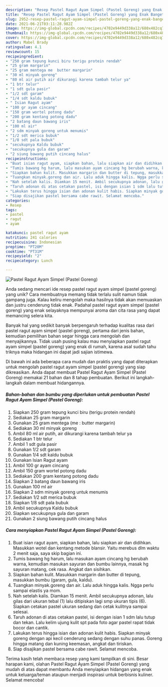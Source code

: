 ```yaml
---
description: "Resep Pastel Ragut Ayam Simpel (Pastel Goreng) yang Enak Banget"
title: "Resep Pastel Ragut Ayam Simpel (Pastel Goreng) yang Enak Banget"
slug: 2952-resep-pastel-ragut-ayam-simpel-pastel-goreng-yang-enak-banget
date: 2021-06-21T03:11:28.982Z
image: https://img-global.cpcdn.com/recipes/4702e9449d338a12/680x482cq70/pastel-ragut-ayam-simpel-pastel-goreng-foto-resep-utama.jpg
thumbnail: https://img-global.cpcdn.com/recipes/4702e9449d338a12/680x482cq70/pastel-ragut-ayam-simpel-pastel-goreng-foto-resep-utama.jpg
cover: https://img-global.cpcdn.com/recipes/4702e9449d338a12/680x482cq70/pastel-ragut-ayam-simpel-pastel-goreng-foto-resep-utama.jpg
author: Mabel Brady
ratingvalue: 4.1
reviewcount: 15
recipeingredient:
- "250 gram tepung kunci biru terigu protein rendah"
- "25 gram margarin"
- "25 gram mentega me  butter margarin"
- "30 ml minyak goreng"
- "80 ml air putih air dikurangi karena tambah telur ya"
- "1 btr telur"
- "1 sdt gula pasir"
- "1/2 sdt garam"
- "1/4 sdt kaldu bubuk"
- " Isian Ragut ayam"
- "100 gr ayam cincang"
- "150 gram wortel potong dadu"
- "200 gram kentang potong dadu"
- "2 batang daun bawang iris"
- "100 ml air"
- "2 sdm minyak goreng untuk menumis"
- "1/2 sdt merica bubuk"
- "1/8 sdt pala bubuk"
- "secukupnya Kaldu bubuk"
- "secukupnya gula dan garam"
- "2 siung bawang putih cincang halus"
recipeinstructions:
- "Buat isian ragut ayam, siapkan bahan, lalu siapkan air dan didihkan. Masukkan wotel dan kentang metode blansir. Yaitu merebus dlm waktu 2 menit saja, saya skip bagian ini."
- "Tumis bawang hg harum, lalu masukan ayam cincang hg berubah warna, kemudian masukan sayuran dan bumbu lainnya, masak hg sayuran matang, cek rasa. Angkat dan sisihkan."
- "Siapkan bahan kulit. Masukkan margarin dan butter di tepung, masukkan bumbu (garam, gula, kaldu)."
- "Tuangkan minyak.goreng dan air. Lalu aduk hingga kalis. Ngga perlu sampai elastis ya mom."
- "Nah setelah kalis. Diamkan 15 menit. Ambil secukupnya adonan, lalu gilas dari ukuran tebal (1) lalu ditipiskan lagi smp ukuran tipis (6). Siapkan cetakan pastel ukuran sedang dan cetak kulitnya sampai selesai."
- "Taruh adonan di atas cetakan pastel, isi dengan isian 1 sdm lalu tutup dan tekan. Lalu kelim ujung kulit spt pada foto agar pastel rapat tidak bocor dan cantik."
- "Lakukan terus hingga isian dan adonan kulit habis. Siapkan minyak goreng dengan api kecil cenderung sedang dengan suhu panas. Goreng hingga matang dan kuning keemasan, angkat dan tiriskan."
- "Siap disajikan pastel bersama cabe rawit. Selamat mencoba."
categories:
- Resep
tags:
- pastel
- ragut
- ayam

katakunci: pastel ragut ayam 
nutrition: 241 calories
recipecuisine: Indonesian
preptime: "PT20M"
cooktime: "PT31M"
recipeyield: "2"
recipecategory: Lunch

---
```



![Pastel Ragut Ayam Simpel (Pastel Goreng)](https://img-global.cpcdn.com/recipes/4702e9449d338a12/680x482cq70/pastel-ragut-ayam-simpel-pastel-goreng-foto-resep-utama.jpg)

Anda sedang mencari ide resep pastel ragut ayam simpel (pastel goreng) yang unik? Cara membuatnya memang tidak terlalu sulit namun tidak gampang juga. Kalau keliru mengolah maka hasilnya tidak akan memuaskan dan justru cenderung tidak enak. Padahal pastel ragut ayam simpel (pastel goreng) yang enak selayaknya mempunyai aroma dan cita rasa yang dapat memancing selera kita.



Banyak hal yang sedikit banyak berpengaruh terhadap kualitas rasa dari pastel ragut ayam simpel (pastel goreng), pertama dari jenis bahan, kemudian pemilihan bahan segar hingga cara mengolah dan menyajikannya. Tidak usah pusing kalau mau menyiapkan pastel ragut ayam simpel (pastel goreng) yang enak di rumah, karena asal sudah tahu triknya maka hidangan ini dapat jadi sajian istimewa.


Di bawah ini ada beberapa cara mudah dan praktis yang dapat diterapkan untuk mengolah pastel ragut ayam simpel (pastel goreng) yang siap dikreasikan. Anda dapat membuat Pastel Ragut Ayam Simpel (Pastel Goreng) memakai 21 bahan dan 8 tahap pembuatan. Berikut ini langkah-langkah dalam membuat hidangannya.

<!--inarticleads1-->

##### Bahan-bahan dan bumbu yang diperlukan untuk pembuatan Pastel Ragut Ayam Simpel (Pastel Goreng):

1. Siapkan 250 gram tepung kunci biru (terigu protein rendah)
1. Sediakan 25 gram margarin
1. Gunakan 25 gram mentega (me : butter margarin)
1. Sediakan 30 ml minyak goreng
1. Ambil 80 ml air putih, air dikurangi karena tambah telur ya
1. Sediakan 1 btr telur
1. Ambil 1 sdt gula pasir
1. Gunakan 1/2 sdt garam
1. Gunakan 1/4 sdt kaldu bubuk
1. Gunakan  Isian Ragut ayam
1. Ambil 100 gr ayam cincang
1. Ambil 150 gram wortel potong dadu
1. Sediakan 200 gram kentang potong dadu
1. Siapkan 2 batang daun bawang iris
1. Gunakan 100 ml air
1. Siapkan 2 sdm minyak goreng untuk menumis
1. Sediakan 1/2 sdt merica bubuk
1. Siapkan 1/8 sdt pala bubuk
1. Ambil secukupnya Kaldu bubuk
1. Siapkan secukupnya gula dan garam
1. Gunakan 2 siung bawang putih cincang halus




<!--inarticleads2-->

##### Cara menyiapkan Pastel Ragut Ayam Simpel (Pastel Goreng):

1. Buat isian ragut ayam, siapkan bahan, lalu siapkan air dan didihkan. Masukkan wotel dan kentang metode blansir. Yaitu merebus dlm waktu 2 menit saja, saya skip bagian ini.
1. Tumis bawang hg harum, lalu masukan ayam cincang hg berubah warna, kemudian masukan sayuran dan bumbu lainnya, masak hg sayuran matang, cek rasa. Angkat dan sisihkan.
1. Siapkan bahan kulit. Masukkan margarin dan butter di tepung, masukkan bumbu (garam, gula, kaldu).
1. Tuangkan minyak.goreng dan air. Lalu aduk hingga kalis. Ngga perlu sampai elastis ya mom.
1. Nah setelah kalis. Diamkan 15 menit. Ambil secukupnya adonan, lalu gilas dari ukuran tebal (1) lalu ditipiskan lagi smp ukuran tipis (6). Siapkan cetakan pastel ukuran sedang dan cetak kulitnya sampai selesai.
1. Taruh adonan di atas cetakan pastel, isi dengan isian 1 sdm lalu tutup dan tekan. Lalu kelim ujung kulit spt pada foto agar pastel rapat tidak bocor dan cantik.
1. Lakukan terus hingga isian dan adonan kulit habis. Siapkan minyak goreng dengan api kecil cenderung sedang dengan suhu panas. Goreng hingga matang dan kuning keemasan, angkat dan tiriskan.
1. Siap disajikan pastel bersama cabe rawit. Selamat mencoba.




Terima kasih telah membaca resep yang kami tampilkan di sini. Besar harapan kami, olahan Pastel Ragut Ayam Simpel (Pastel Goreng) yang mudah di atas dapat membantu Anda menyiapkan hidangan yang enak untuk keluarga/teman ataupun menjadi inspirasi untuk berbisnis kuliner. Selamat mencoba!
